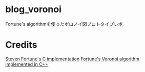 # blog_voronoi
Fortune's algorithmを使ったボロノイ図プロトタイプレポ

# Credits

[Steven Fortune's C implementation](https://9p.io/who/sjf/voronoi.tar)
[Fortune's Voronoi algorithm implemented in C++](https://web.archive.org/web/20131207065132/http://www.skynet.ie/~sos/mapviewer/voronoi.php)
